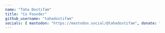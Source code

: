 ```yaml
---
name: "Taha Dostifam"
title: "Co Founder"
github_username: "tahadostifam"
socials: { mastodon: "https://mastodon.social/@tahadostifam", donate: "https://daramet.com/tahadostifam", telegram: "https:/t.me/tahadostifam" }
---
```

